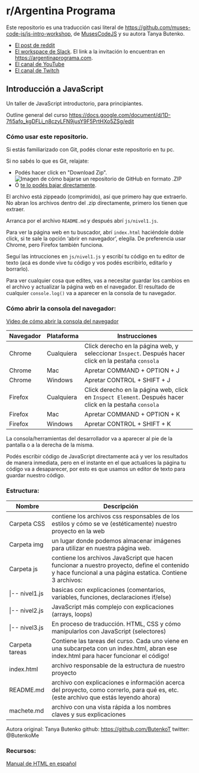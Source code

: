 # r/Argentina Programa

Este repositorio es una traducción casi literal de https://github.com/muses-code-js/js-intro-workshop, de [MusesCodeJS](https://musescodejs.org/) y su autora Tanya Butenko.

- [El post de reddit](https://www.reddit.com/r/argentina/comments/d9wzkh/alguno_que_ande_corto_de_guita_pero_muy/)
- [El workspace de Slack](https://rargentinaprograma.slack.com). El link a la invitación lo encuentran en https://argentinaprograma.com.
- [El canal de YouTube](https://www.youtube.com/channel/UCXfQLgiBQPIzBp8-nRsG0KA)
- [El canal de Twitch](https://www.twitch.tv/rargentinaprograma/)

## Introducción a JavaScript

Un taller de JavaScript introductorio, para principiantes.

Outline general del curso https://docs.google.com/document/d/1D-7fi5afo_kgDFLi_n8czyLFN9jusY9F5PrtHXo5ZSg/edit

### Cómo usar este repositorio.

Si estás familiarizado con Git, podés clonar este repositorio en tu pc.

Si no sabés lo que es Git, relajate:

- Podés hacer click en "Download Zip". ![Imagen de cómo bajarse un repositorio de GitHub en formato .ZIP](https://github.com/r-argentina-programa/introduccion-a-js/raw/master/doc/download_repo.png 'Download Repo')
- Ó [te lo podés bajar directamente](https://github.com/r-argentina-programa/introduccion-a-js/archive/master.zip).

El archivo está zippeado (comprimido), así que primero hay que extraerlo. No abran los archivos dentro del .zip directamente, primero los tienen que extraer.

Arranca por el archivo `README.md` y después abrí `js/nivel1.js`.

Para ver la página web en tu buscador, abrí `index.html` haciéndole doble click, si te sale la opción ‘abrir en navegador’, elegila. De preferencia usar Chrome, pero Firefox también funciona.

Seguí las intrucciones en `js/nivel1.js` y escribí tu código en tu editor de texto (acá es donde vive tu código y vos podés escribirlo, editarlo y borrarlo).

Para ver cualquier cosa que edites, vas a necesitar guardar los cambios en el archivo y actualizar la página web en el navegador. El resultado de cualquier `console.log()` va a aparecer en la consola de tu navegador.

### Cómo abrir la consola del navegador:

[Video de cómo abrir la consola del navegador](https://drive.google.com/file/d/1-prYGV0u4CF5MJ-GInW38pVy7Ew-ke1P/view)

| Navegador | Plataforma | Instrucciones                                                                                           |
| --------- | ---------- | ------------------------------------------------------------------------------------------------------- |
| Chrome    | Cualquiera | Click derecho en la página web, y seleccionar `Inspect`. Después hacer click en la pestaña `consola`    |
| Chrome    | Mac        | Apretar COMMAND + OPTION + J                                                                            |
| Chrome    | Windows    | Apretar CONTROL + SHIFT + J                                                                             |
| Firefox   | Cualquiera | Click derecho en la página web, click en `Inspect Element`. Después hacer click en la pestaña `consola` |
| Firefox   | Mac        | Apretar COMMAND + OPTION + K                                                                            |
| Firefox   | Windows    | Apretar CONTROL + SHIFT + K                                                                             |

La consola/herramientas del desarrollador va a aparecer al pie de la pantalla o a la derecha de la misma.

Podés escribir código de JavaScript directamente acá y ver los resultados de manera inmediata, pero en el instante en el que actualices la página tu código va a desaparecer, por esto es que usamos un editor de texto para guardar nuestro código.

### Estructura:

| Nombre         | Descripción                                                                                                                                               |
| -------------- | --------------------------------------------------------------------------------------------------------------------------------------------------------- |
| Carpeta CSS    | contiene los archivos css responsables de los estilos y cómo se ve (estéticamente) nuestro proyecto en la web                                             |
| Carpeta img    | un lugar donde podemos almacenar imágenes para utilizar en nuestra página web.                                                                            |
| Carpeta js     | contiene los archivos JavaScript que hacen funcionar a nuestro proyecto, define el contenido y hace funcional a una página estatica. Contiene 3 archivos: |
| \|-- nivel1.js | basicas con explicaciones (comentarios, variables, funciones, declaraciones if/else)                                                                      |
| \|-- nivel2.js | JavaScript más complejo con explicaciones (arrays, loops)                                                                                                 |
| \|-- nivel3.js | En proceso de traducción. HTML, CSS y cómo manipularlos con JavaScript (selectores)                                                                       |
| Carpeta tareas | Contiene las tareas del curso. Cada uno viene en una subcarpeta con un index.html, abran ese index.html para hacer funcionar el código!                   |
| index.html     | archivo responsable de la estructura de nuestro proyecto                                                                                                  |
| README.md      | archivo con explicaciones e información acerca del proyecto, como correrlo, para qué es, etc. (este archivo que estás leyendo ahora)                      |
| machete.md     | archivo con una vista rápida a los nombres claves y sus explicaciones                                                                                     |

Autora original: Tanya Butenko github: https://github.com/ButenkoT twitter: @ButenkoMe

### Recursos:

[Manual de HTML en español](https://github.com/zetta102/html-handbook-es)
